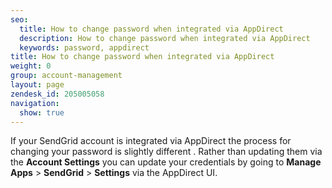 ```yaml
---
seo:
  title: How to change password when integrated via AppDirect
  description: How to change password when integrated via AppDirect
  keywords: password, appdirect
title: How to change password when integrated via AppDirect
weight: 0
group: account-management
layout: page
zendesk_id: 205005058
navigation:
  show: true
---
```


If your SendGrid account is integrated via AppDirect the process for changing your password is slightly different . Rather than updating them via the **Account Settings**  you can update your credentials by going to **Manage Apps** > **SendGrid** > **Settings**  via the AppDirect UI.
